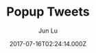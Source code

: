 ---
title: Popup Tweets
github: https://github.com/jekyller/PopupTweets
demo: https://jekyller.github.io/PopupTweets/
author: Jun Lu
ssg:
  - Jekyll
cms:
  - No Cms
date: 2017-07-16T02:24:14.000Z
description: >-
  Popup tweets plugin for your personal website (Linkedin, facebook message box
  liked features)
stale: true
disabled: false
disabled_reason: 
---